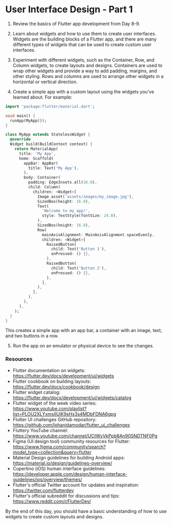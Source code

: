 # User Interface Design - Part 1

1. Review the basics of Flutter app development from Day 8-9.

2. Learn about widgets and how to use them to create user interfaces. Widgets are the building blocks of a Flutter app, and there are many different types of widgets that can be used to create custom user interfaces.

3. Experiment with different widgets, such as the Container, Row, and Column widgets, to create layouts and designs. Containers are used to wrap other widgets and provide a way to add padding, margins, and other styling. Rows and columns are used to arrange other widgets in a horizontal or vertical direction.

4. Create a simple app with a custom layout using the widgets you've learned about. For example:

```dart
import 'package:flutter/material.dart';

void main() {
  runApp(MyApp());
}

class MyApp extends StatelessWidget {
  @override
  Widget build(BuildContext context) {
    return MaterialApp(
      title: 'My App',
      home: Scaffold(
        appBar: AppBar(
          title: Text('My App'),
        ),
        body: Container(
          padding: EdgeInsets.all(16.0),
          child: Column(
            children: <Widget>[
              Image.asset('assets/images/my_image.jpg'),
              SizedBox(height: 16.0),
              Text(
                'Welcome to my app!',
                style: TextStyle(fontSize: 24.0),
              ),
              SizedBox(height: 16.0),
              Row(
                mainAxisAlignment: MainAxisAlignment.spaceEvenly,
                children: <Widget>[
                  RaisedButton(
                    child: Text('Button 1'),
                    onPressed: () {},
                  ),
                  RaisedButton(
                    child: Text('Button 2'),
                    onPressed: () {},
                  ),
                ],
              ),
            ],
          ),
        ),
      ),
    );
  }
}
```

This creates a simple app with an app bar, a container with an image, text, and two buttons in a row.

5. Run the app on an emulator or physical device to see the changes.

### Resources

- Flutter documentation on widgets: https://flutter.dev/docs/development/ui/widgets
- Flutter cookbook on building layouts: https://flutter.dev/docs/cookbook/design
- Flutter widget catalog: https://flutter.dev/docs/development/ui/widgets/catalog
- Flutter widget of the week video series: https://www.youtube.com/playlist?list=PLOU2XLYxmsIIUiK9sHx3s4MDbFDNA6gpg
- Flutter UI challenges GitHub repository: https://github.com/lohanidamodar/flutter_ui_challenges
- Fluttery YouTube channel: https://www.youtube.com/channel/UCtWyVkPpb8An90SNDTNF0Pg
- Figma (UI design tool) community resources for Flutter: https://www.figma.com/community/search?model_type=collection&query=flutter
- Material Design guidelines for building Android apps: https://material.io/design/guidelines-overview/
- Cupertino (iOS) human interface guidelines: https://developer.apple.com/design/human-interface-guidelines/ios/overview/themes/
- Flutter's official Twitter account for updates and inspiration: https://twitter.com/flutterdev
- Flutter's official subreddit for discussions and tips: https://www.reddit.com/r/FlutterDev/

By the end of this day, you should have a basic understanding of how to use widgets to create custom layouts and designs.